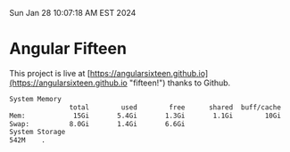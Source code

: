 Sun Jan 28 10:07:18 AM EST 2024

# Angular Fifteen


This project is live at [https://angularsixteen.github.io](https://angularsixteen.github.io "fifteen!") thanks to Github.

```bash
System Memory
               total        used        free      shared  buff/cache   available
Mem:            15Gi       5.4Gi       1.3Gi       1.1Gi        10Gi       9.9Gi
Swap:          8.0Gi       1.4Gi       6.6Gi
System Storage
542M	.
```
